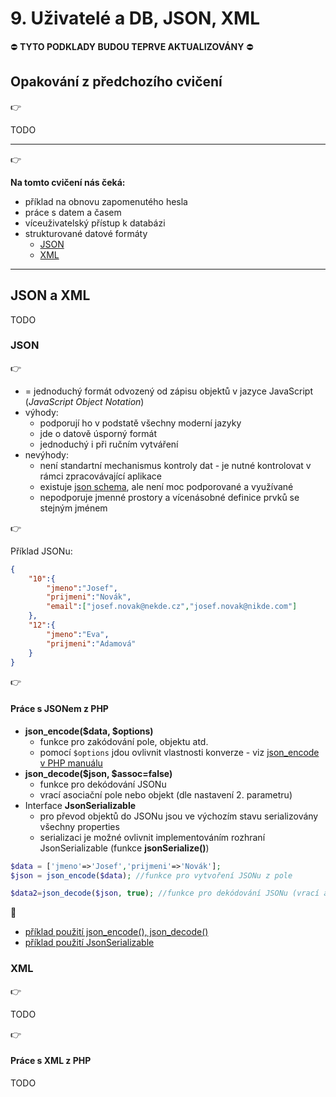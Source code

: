 # 9. Uživatelé a DB, JSON, XML

:no_entry: **TYTO PODKLADY BUDOU TEPRVE AKTUALIZOVÁNY** :no_entry: 

## Opakování z předchozího cvičení
:point_right:

TODO

---

:point_right:

**Na tomto cvičení nás čeká:**
- příklad na obnovu zapomenutého hesla
- práce s datem a časem
- víceuživatelský přístup k databázi
- strukturované datové formáty
    - [JSON](#json)
    - [XML](#xml)
---


## JSON a XML
TODO

### JSON
:point_right:
- = jednoduchý formát odvozený od zápisu objektů v jazyce JavaScript (*JavaScript Object Notation*)
- výhody:
    - podporují ho v podstatě všechny moderní jazyky
    - jde o datově úsporný formát
    - jednoduchý i při ručním vytváření
- nevýhody:
    - není standartní mechanismus kontroly dat - je nutné kontrolovat v rámci zpracovávající aplikace
    - existuje [json schema](http://json-schema.org), ale není moc podporované a využívané
    - nepodporuje jmenné prostory a vícenásobné definice prvků se stejným jménem

:point_right:
   
Příklad JSONu:    
```json
{
    "10":{
        "jmeno":"Josef",
        "prijmeni":"Novák",
        "email":["josef.novak@nekde.cz","josef.novak@nikde.com"]
    },
    "12":{
        "jmeno":"Eva",
        "prijmeni":"Adamová"
    }
}
```

:point_right:

#### Práce s JSONem z PHP
- **json_encode($data, $options)**
    - funkce pro zakódování pole, objektu atd.
    - pomocí ```$options``` jdou ovlivnit vlastnosti konverze - viz [json_encode v PHP manuálu](http://php.net/manual/en/function.json-encode.php)
- **json_decode($json, $assoc=false)**
    - funkce pro dekódování JSONu
    - vrací asociační pole nebo objekt (dle nastavení 2. parametru)
- Interface **JsonSerializable**
    - pro převod objektů do JSONu jsou ve výchozím stavu serializovány všechny properties
    - serializaci je možné ovlivnit implementováním rozhraní JsonSerializable (funkce **jsonSerialize()**)

```php
$data = ['jmeno'=>'Josef','prijmeni'=>'Novák'];
$json = json_encode($data); //funkce pro vytvoření JSONu z pole

$data2=json_decode($json, true); //funkce pro dekódování JSONu (vrací asociační pole)
```

:blue_book:
- [příklad použití json_encode(), json_decode()](./09-json/json_encode_decode.php)
- [příklad použití JsonSerializable](./09-json/jsonserializable.php)

### XML
:point_right:

TODO

:point_right:

#### Práce s XML z PHP

TODO